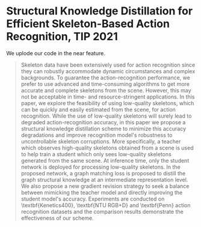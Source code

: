# Structural Knowledge Distillation for Efficient Skeleton-Based Action Recognition, TIP 2021
We uplode our code in the near feature.
>Skeleton data have been extensively used for action recognition since they can robustly accommodate dynamic circumstances and complex backgrounds. 
To guarantee the action-recognition performance, we prefer to use advanced and time-consuming algorithms to get more accurate and complete skeletons from the scene. However, this may not be acceptable in time- and resource-stringent applications.
	In this paper, we explore the feasibility of using low-quality skeletons, which can be quickly and easily estimated from the scene, for action recognition. 
	While the use of low-quality skeletons will surely lead to degraded action-recognition accuracy, in this paper we propose a structural knowledge distillation scheme 
	to minimize this accuracy degradations and improve recognition model's robustness to uncontrollable skeleton corruptions. 
	More specifically, a teacher which observes high-quality skeletons obtained from a scene is used to help 
	train a student which only sees low-quality skeletons generated from the same scene.
	At inference time, only the student network is deployed for processing low-quality skeletons. 
	In the proposed network, a graph matching loss is proposed to distill the graph structural knowledge at an intermediate representation level. 
	We also propose a new gradient revision strategy to seek a balance between mimicking the teacher model and directly improving the student model's accuracy.
	Experiments are conducted on \textbf{Kenetics400}, \textbf{NTU RGB+D} and \textbf{Penn} action recognition datasets and the comparison results demonstrate the effectiveness of our scheme.
